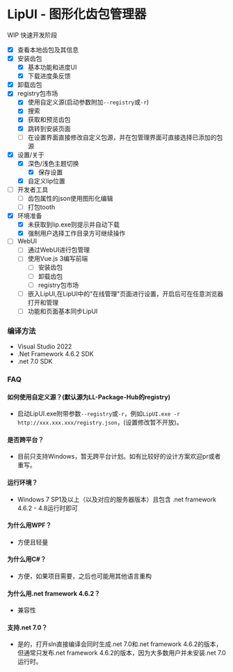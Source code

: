 # LipUI - 图形化齿包管理器
WIP
快速开发阶段

- [x] 查看本地齿包及其信息
- [x] 安装齿包
  - [x] 基本功能和进度UI
  - [x] 下载进度条反馈
- [x] 卸载齿包
- [x] registry包市场
  - [x] 使用自定义源(启动参数附加`--registry`或`-r`)
  - [x] 搜索
  - [x] 获取和预览齿包
  - [x] 跳转到安装页面 
  - [ ] 在设置界面直接修改自定义包源，并在包管理界面可直接选择已添加的包源
- [x] 设置/关于
  - [x] 深色/浅色主题切换
    - [x] 保存设置
  - [x] 自定义lip位置
- [ ] 开发者工具
  - [ ] 齿包属性的json使用图形化编辑
  - [ ] 打包tooth
- [x] 环境准备
  - [x] 未获取到lip.exe则提示并自动下载
  - [x] 强制用户选择工作目录方可继续操作
- [ ] WebUI
  - [ ] 通过WebUI进行包管理
  - [ ] 使用Vue.js 3编写前端
    - [ ] 安装齿包
    - [ ] 卸载齿包
    - [ ] registry包市场
  - [ ] 嵌入LipUI,在LipUI中的"在线管理"页面进行设置，开启后可在任意浏览器打开和管理
  - [ ] 功能和页面基本同步LipUI

### 编译方法
- Visual Studio 2022
- .Net Framework 4.6.2 SDK
- .net 7.0 SDK

### FAQ
#### 如何使用自定义源？(默认源为LL-Package-Hub的registry)
- 启动LipUI.exe附带参数`--registry`或`-r`，例如`LipUI.exe -r http://xxx.xxx.xxx/registry.json`，(设置修改暂不开放)。
#### 是否跨平台？
- 目前只支持Windows，暂无跨平台计划。如有比较好的设计方案欢迎pr或者重写。
#### 运行环境？
- Windows 7 SP1及以上（以及对应的服务器版本）且包含 .net framework 4.6.2 - 4.8运行时即可
#### 为什么用WPF？
- 方便且轻量
#### 为什么用C#？
- 方便，如果项目需要，之后也可能用其他语言重构
#### 为什么用.net framework 4.6.2？
- 兼容性
#### 支持.net 7.0？
- 是的，打开sln直接编译会同时生成.net 7.0和.net framework 4.6.2的版本，但通常只发布.net framework 4.6.2的版本，因为大多数用户并未安装.net 7.0运行时。
